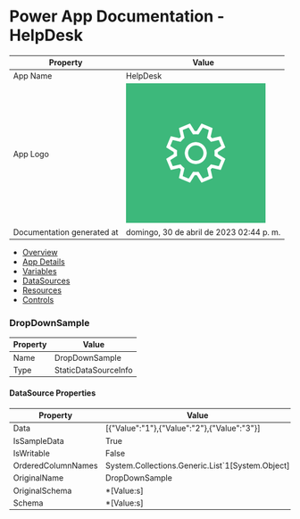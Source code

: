 ﻿# Power App Documentation \- HelpDesk

| Property                   | Value                                    |
| -------------------------- | ---------------------------------------- |
| App Name                   | HelpDesk                                 |
| App Logo                   | ![App Logo](resources/applogoSmall.png)  |
| Documentation generated at | domingo, 30 de abril de 2023 02:44 p. m. |

- [Overview](index-HelpDesk.md)
- [App Details](appdetails-HelpDesk.md)
- [Variables](variables-HelpDesk.md)
- [DataSources](datasources-HelpDesk.md)
- [Resources](resources-HelpDesk.md)
- [Controls](controls-HelpDesk.md)

### DropDownSample

| Property | Value                |
| -------- | -------------------- |
| Name     | DropDownSample       |
| Type     | StaticDataSourceInfo |

#### DataSource Properties

| Property           | Value                                               |
| ------------------ | --------------------------------------------------- |
| Data               | \[{"Value":"1"},{"Value":"2"},{"Value":"3"}\]       |
| IsSampleData       | True                                                |
| IsWritable         | False                                               |
| OrderedColumnNames | System.Collections.Generic.List\`1\[System.Object\] |
| OriginalName       | DropDownSample                                      |
| OriginalSchema     | \*\[Value:s\]                                       |
| Schema             | \*\[Value:s\]                                       |
